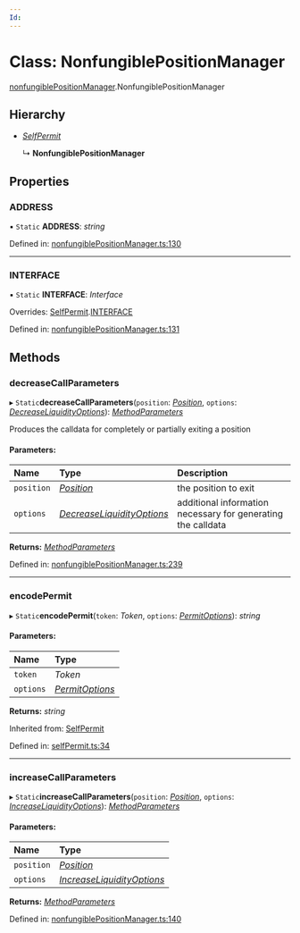 ```yaml
---
Id: 
---
```


# Class: NonfungiblePositionManager

[nonfungiblePositionManager](../modules/nonfungiblepositionmanager.md).NonfungiblePositionManager

## Hierarchy

* [*SelfPermit*](selfpermit.selfpermit-1.md)

  ↳ **NonfungiblePositionManager**

## Properties

### ADDRESS

▪ `Static` **ADDRESS**: *string*

Defined in: [nonfungiblePositionManager.ts:130](https://github.com/Uniswap/uniswap-v3-sdk/blob/4a7e393/src/nonfungiblePositionManager.ts#L130)

___

### INTERFACE

▪ `Static` **INTERFACE**: *Interface*

Overrides: [SelfPermit](selfpermit.selfpermit-1.md).[INTERFACE](selfpermit.selfpermit-1.md#interface)

Defined in: [nonfungiblePositionManager.ts:131](https://github.com/Uniswap/uniswap-v3-sdk/blob/4a7e393/src/nonfungiblePositionManager.ts#L131)

## Methods

### decreaseCallParameters

▸ `Static`**decreaseCallParameters**(`position`: [*Position*](entities_position.position.md), `options`: [*DecreaseLiquidityOptions*](../interfaces/nonfungiblepositionmanager.decreaseliquidityoptions.md)): [*MethodParameters*](../interfaces/utils_calldata.methodparameters.md)

Produces the calldata for completely or partially exiting a position

#### Parameters:

| Name | Type | Description |
| :------ | :------ | :------ |
| `position` | [*Position*](entities_position.position.md) | the position to exit |
| `options` | [*DecreaseLiquidityOptions*](../interfaces/nonfungiblepositionmanager.decreaseliquidityoptions.md) | additional information necessary for generating the calldata |

**Returns:** [*MethodParameters*](../interfaces/utils_calldata.methodparameters.md)

Defined in: [nonfungiblePositionManager.ts:239](https://github.com/Uniswap/uniswap-v3-sdk/blob/4a7e393/src/nonfungiblePositionManager.ts#L239)

___

### encodePermit

▸ `Static`**encodePermit**(`token`: *Token*, `options`: [*PermitOptions*](../types/selfpermit.permitoptions.md)): *string*

#### Parameters:

| Name | Type |
| :------ | :------ |
| `token` | *Token* |
| `options` | [*PermitOptions*](../types/selfpermit.permitoptions.md) |

**Returns:** *string*

Inherited from: [SelfPermit](selfpermit.selfpermit-1.md)

Defined in: [selfPermit.ts:34](https://github.com/Uniswap/uniswap-v3-sdk/blob/4a7e393/src/selfPermit.ts#L34)

___

### increaseCallParameters

▸ `Static`**increaseCallParameters**(`position`: [*Position*](entities_position.position.md), `options`: [*IncreaseLiquidityOptions*](../types/nonfungiblepositionmanager.increaseliquidityoptions.md)): [*MethodParameters*](../interfaces/utils_calldata.methodparameters.md)

#### Parameters:

| Name | Type |
| :------ | :------ |
| `position` | [*Position*](entities_position.position.md) |
| `options` | [*IncreaseLiquidityOptions*](../types/nonfungiblepositionmanager.increaseliquidityoptions.md) |

**Returns:** [*MethodParameters*](../interfaces/utils_calldata.methodparameters.md)

Defined in: [nonfungiblePositionManager.ts:140](https://github.com/Uniswap/uniswap-v3-sdk/blob/4a7e393/src/nonfungiblePositionManager.ts#L140)
